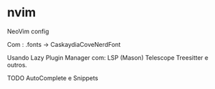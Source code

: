 # nvim
NeoVim config

Com :
  .fonts -> CaskaydiaCoveNerdFont

  Usando Lazy Plugin Manager
    com:
        LSP (Mason)
        Telescope
        Treesitter
        e outros.

TODO 
  AutoComplete e Snippets
